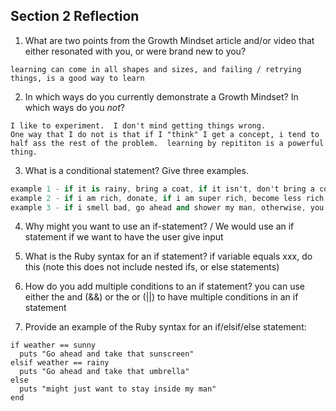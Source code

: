 ## Section 2 Reflection

1. What are two points from the Growth Mindset article and/or video that either resonated with you, or were brand new to you?
```some people think it's all nature and no nurture, but if you want to grow you can grow.  
learning can come in all shapes and sizes, and failing / retrying things, is a good way to learn
```

2. In which ways do you currently demonstrate a Growth Mindset? In which ways do you _not_?
```
I like to experiment.  I don't mind getting things wrong.
One way that I do not is that if I "think" I get a concept, i tend to half ass the rest of the problem.  learning by repititon is a powerful thing.
```

3. What is a conditional statement? Give three examples.
```a condtional statement is the programming doing one or multiple different things based on the evaluation of a statment.
example 1 - if it is rainy, bring a coat, if it isn't, don't bring a coat.
example 2 - if i am rich, donate, if i am super rich, become less rich, otherwise, get back on that grind
example 3 - if i smell bad, go ahead and shower my man, otherwise, you are ready to hit the tizzown
```

4. Why might you want to use an if-statement? /
We would use an if statement if we want to have the user give input

5. What is the Ruby syntax for an if statement?
if variable equals xxx, do this (note this does not include nested ifs, or else statements)

6. How do you add multiple conditions to an if statement?
you can use either the and (&&) or the or (||) to have multiple conditions in an if statement

7. Provide an example of the Ruby syntax for an if/elsif/else statement:
```
if weather == sunny
  puts "Go ahead and take that sunscreen"
elsif weather == rainy
  puts "Go ahead and take that umbrella"
else
  puts "might just want to stay inside my man"
end

```
